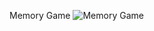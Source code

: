 Memory Game
![Memory Game](https://github.com/rabiaztoprak/JAVASCRIPT-PROJECTS/assets/80384765/29684466-006b-4434-9b33-9749eb25a00a)
